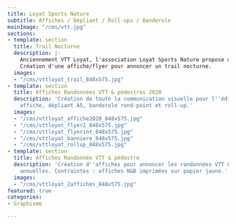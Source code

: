 ```yaml
---
title: Loyat Sports Nature
subtitle: Affiches / Dépliant / Roll-ups / Banderole
mainImage: "/cms/vtt.jpg"
sections:
- template: section
  title: Trail Nocturne
  description: |-
    Anciennement VTT Loyat, l'association Loyat Sports Nature propose de pratiquer le VTT, le trail et la randonnée.
    Création d'une affiche/flyer pour annoncer un trail nocturne.
  images:
  - "/cms/vttloyat_trail_848x575.jpg"
- template: section
  title: Affiches Randonnées VTT & pédestres 2020
  description: 'Création de toute la communication visuelle pour l''édition 2020 :
    affiche, dépliant A5, banderole rond-point et roll-up.'
  images:
  - "/cms/vttloyat_affiche2020_848x575.jpg"
  - "/cms/vttloyat_flyer1_848x575.jpg"
  - "/cms/vttloyat_flyerint_848x575.jpg"
  - "/cms/vttloyat_banniere_848x575.jpg"
  - "/cms/vttloyat_rollup_848x575.jpg"
- template: section
  title: Affiches Randonnée VTT & pédestre
  description: 'Création d''affiches pour annoncer les randonnées VTT & pédestres
    annuelles. Contraintes : affiches N&B imprimées sur papier jaune.'
  images:
  - "/cms/vttloyat_2affiches_848x575.jpg"
featured: true
categories:
- Graphisme

---
```

